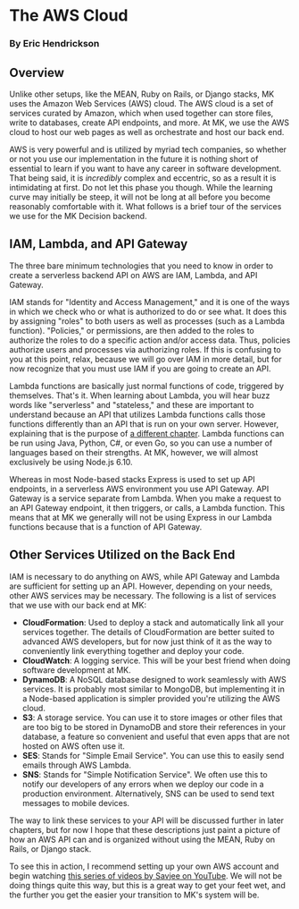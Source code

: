 # The AWS Cloud

### By Eric Hendrickson

## Overview

Unlike other setups, like the MEAN, Ruby on Rails, or Django stacks, MK uses the Amazon Web Services (AWS) cloud. The AWS cloud is a set of services curated by Amazon, which when used together can store files, write to databases, create API endpoints, and more. At MK, we use the AWS cloud to host our web pages as well as orchestrate and host our back end.

AWS is very powerful and is utilized by myriad tech companies, so whether or not you use our implementation in the future it is nothing short of essential to learn if you want to have any career in software development. That being said, it is _incredibly_ complex and eccentric, so as a result it is intimidating at first. Do not let this phase you though. While the learning curve may initially be steep, it will not be long at all before you become reasonably comfortable with it. What follows is a brief tour of the services we use for the MK Decision backend.

## IAM, Lambda, and API Gateway

The three bare minimum technologies that you need to know in order to create a serverless backend API on AWS are IAM, Lambda, and API Gateway.

IAM stands for "Identity and Access Management," and it is one of the ways in which we check who or what is authorized to do or see what. It does this by assigning "roles" to both users as well as processes (such as a Lambda function). "Policies," or permissions, are then added to the roles to authorize the roles to do a specific action and/or access data. Thus, policies authorize users and processes via authorizing roles. If this is confusing to you at this point, relax, because we will go over IAM in more detail, but for now recognize that you must use IAM if you are going to create an API.

Lambda functions are basically just normal functions of code, triggered by themselves. That's it. When learning about Lambda, you will hear buzz words like "serverless" and "stateless," and these are important to understand because an API that utilizes Lambda functions calls those functions differently than an API that is run on your own server. However, explaining that is the purpose of [a different chapter](../introduction-to-lambda/introduction-to-lambda.md). Lambda functions can be run using Java, Python, C#, or even Go, so you can use a number of languages based on their strengths. At MK, however, we will almost exclusively be using Node.js 6.10.

Whereas in most Node-based stacks Express is used to set up API endpoints, in a serverless AWS environment you use API Gateway. API Gateway is a service separate from Lambda. When you make a request to an API Gateway endpoint, it then triggers, or calls, a Lambda function. This means that at MK we generally will not be using Express in our Lambda functions because that is a function of API Gateway.

## Other Services Utilized on the Back End

IAM is necessary to do anything on AWS, while API Gateway and Lambda are sufficient for setting up an API. However, depending on your needs, other AWS services may be necessary. The following is a list of services that we use with our back end at MK:

* **CloudFormation**: Used to deploy a stack and automatically link all your services together. The details of CloudFormation are better suited to advanced AWS developers, but for now just think of it as the way to conveniently link everything together and deploy your code.
* **CloudWatch**: A logging service. This will be your best friend when doing software development at MK.
* **DynamoDB**: A NoSQL database designed to work seamlessly with AWS services. It is probably most similar to MongoDB, but implementing it in a Node-based application is simpler provided you're utilizing the AWS cloud.
* **S3**: A storage service. You can use it to store images or other files that are too big to be stored in DynamoDB and store their references in your database, a feature so convenient and useful that even apps that are not hosted on AWS often use it.
* **SES**: Stands for "Simple Email Service". You can use this to easily send emails through AWS Lambda.
* **SNS**: Stands for "Simple Notification Service". We often use this to notify our developers of any errors when we deploy our code in a production environment. Alternatively, SNS can be used to send text messages to mobile devices.

The way to link these services to your API will be discussed further in later chapters, but for now I hope that these descriptions just paint a picture of how an AWS API can and is organized without using the MEAN, Ruby on Rails, or Django stack.

To see this in action, I recommend setting up your own AWS account and begin watching [this series of videos by Savjee on YouTube](https://www.youtube.com/watch?v=fSUEk6iMW88&list=PLzvRQMJ9HDiSQMe68cti8cupI0mzLk1Gc). We will not be doing things quite this way, but this is a great way to get your feet wet, and the further you get the easier your transition to MK's system will be.
